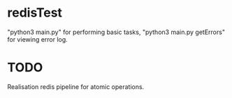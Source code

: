 # redisTest
"python3 main.py" for performing  basic tasks, "python3 main.py getErrors" for viewing error log.
# TODO
Realisation redis pipeline for atomic operations.
